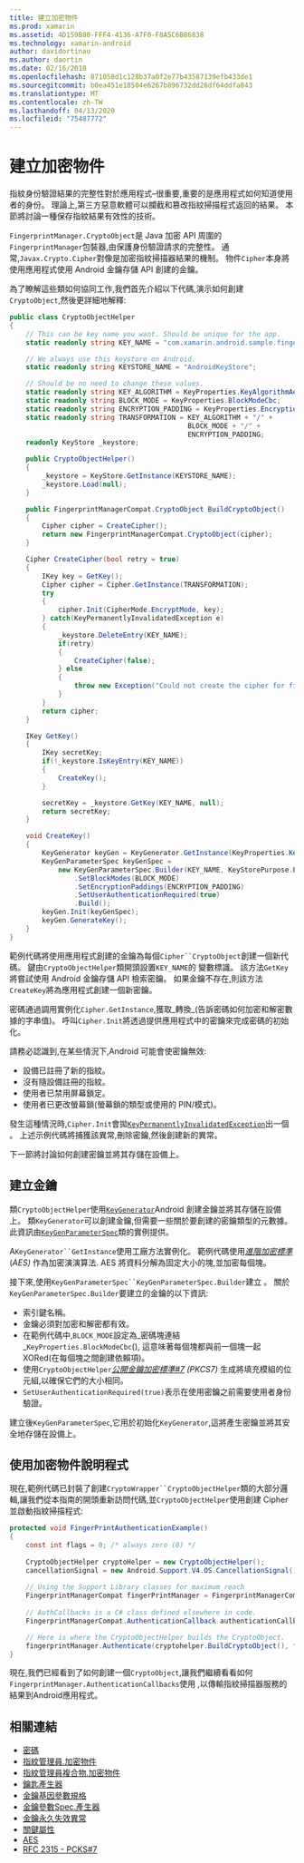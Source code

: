 ```yaml
---
title: 建立加密物件
ms.prod: xamarin
ms.assetid: 4D159B80-FFF4-4136-A7F0-F8A5C6B86838
ms.technology: xamarin-android
author: davidortinau
ms.author: daortin
ms.date: 02/16/2018
ms.openlocfilehash: 871058d1c128b37a0f2e77b43587139efb433de1
ms.sourcegitcommit: b0ea451e18504e6267b896732dd26df64ddfa843
ms.translationtype: MT
ms.contentlocale: zh-TW
ms.lasthandoff: 04/13/2020
ms.locfileid: "75487772"
---
```

# <a name="creating-a-cryptoobject"></a>建立加密物件

指紋身份驗證結果的完整性對於應用程式&ndash;很重要,重要的是應用程式如何知道使用者的身份。 理論上,第三方惡意軟體可以攔截和篡改指紋掃描程式返回的結果。 本節將討論一種保存指紋結果有效性的技術。 

`FingerprintManager.CryptoObject`是 Java 加密 API 周圍的`FingerprintManager`包裝器,由保護身份驗證請求的完整性。 通常,`Javax.Crypto.Cipher`對像是加密指紋掃描器結果的機制。 物件`Cipher`本身將使用應用程式使用 Android 金鑰存儲 API 創建的金鑰。

為了瞭解這些類如何協同工作,我們首先介紹以下代碼,演示如何創建`CryptoObject`,然後更詳細地解釋:

```csharp
public class CryptoObjectHelper
{
    // This can be key name you want. Should be unique for the app.
    static readonly string KEY_NAME = "com.xamarin.android.sample.fingerprint_authentication_key";

    // We always use this keystore on Android.
    static readonly string KEYSTORE_NAME = "AndroidKeyStore";

    // Should be no need to change these values.
    static readonly string KEY_ALGORITHM = KeyProperties.KeyAlgorithmAes;
    static readonly string BLOCK_MODE = KeyProperties.BlockModeCbc;
    static readonly string ENCRYPTION_PADDING = KeyProperties.EncryptionPaddingPkcs7;
    static readonly string TRANSFORMATION = KEY_ALGORITHM + "/" +
                                            BLOCK_MODE + "/" +
                                            ENCRYPTION_PADDING;
    readonly KeyStore _keystore;

    public CryptoObjectHelper()
    {
        _keystore = KeyStore.GetInstance(KEYSTORE_NAME);
        _keystore.Load(null);
    }

    public FingerprintManagerCompat.CryptoObject BuildCryptoObject()
    {
        Cipher cipher = CreateCipher();
        return new FingerprintManagerCompat.CryptoObject(cipher);
    }

    Cipher CreateCipher(bool retry = true)
    {
        IKey key = GetKey();
        Cipher cipher = Cipher.GetInstance(TRANSFORMATION);
        try
        {
            cipher.Init(CipherMode.EncryptMode, key);
        } catch(KeyPermanentlyInvalidatedException e)
        {
            _keystore.DeleteEntry(KEY_NAME);
            if(retry)
            {
                CreateCipher(false);
            } else
            {
                throw new Exception("Could not create the cipher for fingerprint authentication.", e);
            }
        }
        return cipher;
    }

    IKey GetKey()
    {
        IKey secretKey;
        if(!_keystore.IsKeyEntry(KEY_NAME))
        {
            CreateKey();
        }

        secretKey = _keystore.GetKey(KEY_NAME, null);
        return secretKey;
    }

    void CreateKey()
    {
        KeyGenerator keyGen = KeyGenerator.GetInstance(KeyProperties.KeyAlgorithmAes, KEYSTORE_NAME);
        KeyGenParameterSpec keyGenSpec =
            new KeyGenParameterSpec.Builder(KEY_NAME, KeyStorePurpose.Encrypt | KeyStorePurpose.Decrypt)
                .SetBlockModes(BLOCK_MODE)
                .SetEncryptionPaddings(ENCRYPTION_PADDING)
                .SetUserAuthenticationRequired(true)
                .Build();
        keyGen.Init(keyGenSpec);
        keyGen.GenerateKey();
    }
}
```

範例代碼將使用應用程式創建的金鑰為每個`Cipher``CryptoObject`創建一個新代碼。 鍵由`CryptoObjectHelper`類開頭設置`KEY_NAME`的 變數標識。 該方法`GetKey`將嘗試使用 Android 金鑰存儲 API 檢索密鑰。 如果金鑰不存在,則該方法`CreateKey`將為應用程式創建一個新密鑰。

密碼通過調用實例化`Cipher.GetInstance`,獲取_轉換_(告訴密碼如何加密和解密數據的字串值)。 呼叫`Cipher.Init`將透過提供應用程式中的密鑰來完成密碼的初始化。 

請務必認識到,在某些情況下,Android 可能會使密鑰無效: 

- 設備已註冊了新的指紋。
- 沒有隨設備註冊的指紋。
- 使用者已禁用屏幕鎖定。
- 使用者已更改螢幕鎖(螢幕鎖的類型或使用的 PIN/模式)。

發生這種情況時,`Cipher.Init`會拋[`KeyPermanentlyInvalidatedException`](https://developer.android.com/reference/android/security/keystore/KeyPermanentlyInvalidatedException.html)出一個 。 上述示例代碼將捕獲該異常,刪除密鑰,然後創建新的異常。

下一節將討論如何創建密鑰並將其存儲在設備上。

## <a name="creating-a-secret-key"></a>建立金鑰

類`CryptoObjectHelper`使用[`KeyGenerator`](xref:Javax.Crypto.KeyGenerator)Android 創建金鑰並將其存儲在設備上。 類`KeyGenerator`可以創建金鑰,但需要一些關於要創建的密鑰類型的元數據。 此資訊由[`KeyGenParameterSpec`](https://developer.android.com/reference/android/security/keystore/KeyGenParameterSpec.html)類的實例提供。 

A`KeyGenerator``GetInstance`使用工廠方法實例化。 範例代碼使用[_進階加密標準_](https://en.wikipedia.org/wiki/Advanced_Encryption_Standard)(_AES)_ 作為加密演演算法. AES 將資料分解為固定大小的塊,並加密每個塊。

接下來,使用`KeyGenParameterSpec``KeyGenParameterSpec.Builder`建立 。 關於`KeyGenParameterSpec.Builder`要建立的金鑰的以下資訊:

- 索引鍵名稱。
- 金鑰必須對加密和解密都有效。
- 在範例代碼中,`BLOCK_MODE`設定為_密碼塊連結_`KeyProperties.BlockModeCbc`(), 這意味著每個塊都與前一個塊一起 XORed(在每個塊之間創建依賴項)。 
- 使用`CryptoObjectHelper`[_公開金鑰加密標準#7_](https://tools.ietf.org/html/rfc2315) _(PKCS7)_ 生成將填充模組的位元組,以確保它們的大小相同。
- `SetUserAuthenticationRequired(true)`表示在使用密鑰之前需要使用者身份驗證。

建立後`KeyGenParameterSpec`,它用於初始化`KeyGenerator`,這將產生密鑰並將其安全地存儲在設備上。 

## <a name="using-the-cryptoobjecthelper"></a>使用加密物件說明程式

現在,範例代碼已封裝了創建`CryptoWrapper``CryptoObjectHelper`類的大部分邏輯,讓我們從本指南的開頭重新訪問代碼,並`CryptoObjectHelper`使用創建 Cipher 並啟動指紋掃描程式: 

```csharp
protected void FingerPrintAuthenticationExample()
{
    const int flags = 0; /* always zero (0) */
    
    CryptoObjectHelper cryptoHelper = new CryptoObjectHelper();
    cancellationSignal = new Android.Support.V4.OS.CancellationSignal();
    
    // Using the Support Library classes for maximum reach
    FingerprintManagerCompat fingerPrintManager = FingerprintManagerCompat.From(this);
    
    // AuthCallbacks is a C# class defined elsewhere in code.
    FingerprintManagerCompat.AuthenticationCallback authenticationCallback = new MyAuthCallbackSample(this);

    // Here is where the CryptoObjectHelper builds the CryptoObject. 
    fingerprintManager.Authenticate(cryptohelper.BuildCryptoObject(), flags, cancellationSignal, authenticationCallback, null);
}
```

現在,我們已經看到了如何創建一個`CryptoObject`,讓我們繼續看看如何`FingerprintManager.AuthenticationCallbacks`使用 ,以傳輸指紋掃描器服務的結果到Android應用程式。

## <a name="related-links"></a>相關連結

- [密碼](xref:Javax.Crypto.Cipher)
- [指紋管理員.加密物件](https://developer.android.com/reference/android/hardware/fingerprint/FingerprintManager.CryptoObject.html)
- [指紋管理員複合物.加密物件](https://developer.android.com/reference/android/support/v4/hardware/fingerprint/FingerprintManagerCompat.CryptoObject.html)
- [鑰匙產生器](xref:Javax.Crypto.KeyGenerator)
- [金鑰基因參數規格](https://developer.android.com/reference/android/security/keystore/KeyGenParameterSpec.html)
- [金鑰參數Spec.產生器](https://developer.android.com/reference/android/security/keystore/KeyGenParameterSpec.Builder.html)
- [金鑰永久失效異常](https://developer.android.com/reference/android/security/keystore/KeyPermanentlyInvalidatedException.html)
- [關鍵屬性](https://developer.android.com/reference/android/security/keystore/KeyProperties.html)
- [AES](https://en.wikipedia.org/wiki/Advanced_Encryption_Standard)
- [RFC 2315 - PCKS#7](https://tools.ietf.org/html/rfc2315)
